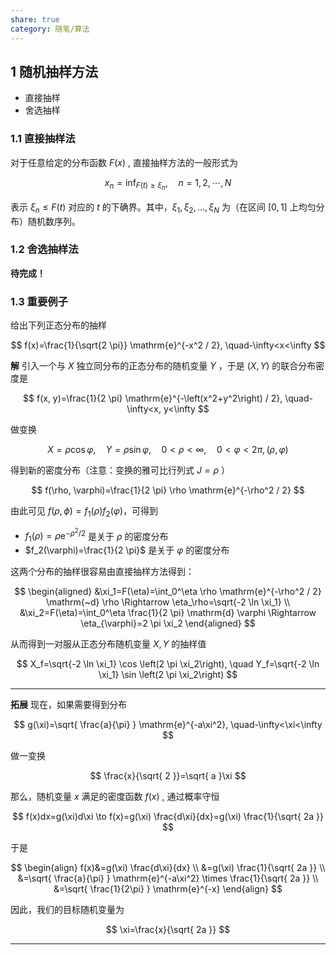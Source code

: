 ```yaml
---
share: true
category: 随笔/算法
---
```


## 1 随机抽样方法

- 直接抽样
- 舍选抽样

### 1.1 直接抽样法

对于任意给定的分布函数 $F(x)$ , 直接抽样方法的一般形式为

$$
x_n=\inf _{F(t) \geqslant \xi_n}, \quad n=1,2, \cdots, N
$$

表示 $\xi_{n}\leq F(t)$ 对应的 $t$ 的下确界。其中，$\xi_{1},\xi_{2},\dots,\xi_{N}$ 为（在区间 $[0,1]$ 上均匀分布）随机数序列。

### 1.2 舍选抽样法

**待完成！**

### 1.3 重要例子

给出下列正态分布的抽样

$$
f(x)=\frac{1}{\sqrt{2 \pi}} \mathrm{e}^{-x^2 / 2}, \quad-\infty<x<\infty
$$

**解** 引入一个与 $X$ 独立同分布的正态分布的随机变量 $Y$ ，于是 $(X,Y)$ 的联合分布密度是

$$
f(x, y)=\frac{1}{2 \pi} \mathrm{e}^{-\left(x^2+y^2\right) / 2}, \quad-\infty<x, y<\infty
$$

做变换

$$
X=\rho \cos \varphi, \quad Y=\rho \sin \varphi, \quad 0<\rho<\infty, \quad 0<\varphi<2 \pi,(\rho, \varphi)
$$

得到新的密度分布（注意：变换的雅可比行列式 $J=\rho$ ）

$$
f(\rho, \varphi)=\frac{1}{2 \pi} \rho \mathrm{e}^{-\rho^2 / 2}
$$

由此可见 $f(\rho,\phi)=f_{1}(\rho)f_{2}(\varphi)$，可得到

- $f_1(\rho)=\rho \mathrm{e}^{-\rho ^2 /2}$ 是关于 $\rho$ 的密度分布
- $f_2(\varphi)=\frac{1}{2 \pi}$ 是关于 $\varphi$ 的密度分布

这两个分布的抽样很容易由直接抽样方法得到：

$$
\begin{aligned}
&\xi_1=F(\eta)=\int_0^\eta \rho \mathrm{e}^{-\rho^2 / 2} \mathrm{~d} \rho \Rightarrow \eta_\rho=\sqrt{-2 \ln \xi_1} \\
&\xi_2=F(\eta)=\int_0^\eta \frac{1}{2 \pi} \mathrm{d} \varphi \Rightarrow \eta_{\varphi}=2 \pi \xi_2
\end{aligned}
$$

从而得到一对服从正态分布随机变量 $X,Y$ 的抽样值

$$
X_f=\sqrt{-2 \ln \xi_1} \cos \left(2 \pi \xi_2\right), \quad Y_f=\sqrt{-2 \ln \xi_1} \sin \left(2 \pi \xi_2\right)
$$

---
**拓展** 现在，如果需要得到分布

$$
g(\xi)=\sqrt{ \frac{a}{\pi} } \mathrm{e}^{-a\xi^2}, \quad-\infty<\xi<\infty
$$

做一变换

$$
\frac{x}{\sqrt{ 2 }}=\sqrt{ a }\xi
$$

那么，随机变量 $x$ 满足的密度函数 $f(x)$ , 通过概率守恒

$$
f(x)dx=g(\xi)d\xi \to f(x)=g(\xi) \frac{d\xi}{dx}=g(\xi) \frac{1}{\sqrt{ 2a }}
$$

于是

$$
\begin{align}
f(x)&=g(\xi) \frac{d\xi}{dx} \\
&=g(\xi) \frac{1}{\sqrt{ 2a }} \\
&=\sqrt{ \frac{a}{\pi} } \mathrm{e}^{-a\xi^2} \times \frac{1}{\sqrt{ 2a }} \\
&=\sqrt{ \frac{1}{2\pi} } \mathrm{e}^{-x}
\end{align}
$$

因此，我们的目标随机变量为

$$
\xi=\frac{x}{\sqrt{ 2a }}
$$

---

